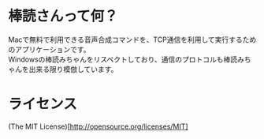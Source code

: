 # 棒読さんって何？
Macで無料で利用できる音声合成コマンドを、TCP通信を利用して実行するためのアプリケーションです。  
Windowsの棒読みちゃんをリスペクトしており、通信のプロトコルも棒読みちゃんを出来る限り模倣しています。  

# ライセンス
(The MIT License)[http://opensource.org/licenses/MIT]  

